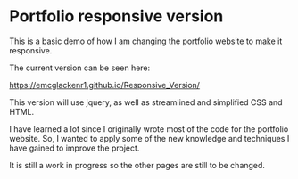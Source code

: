 <h1> Portfolio responsive version </h1>


This is a basic demo of how I am changing the portfolio website to make it responsive.

The current version can be seen here:

https://emcglackenr1.github.io/Responsive_Version/

This version will use jquery, as well as streamlined and simplified CSS and HTML. 

I have learned a lot since I originally wrote most of the code for the portfolio website. So, I wanted to apply some of the new knowledge and techniques I have gained to improve the project.

It is still a work in progress so the other pages are still to be changed.
